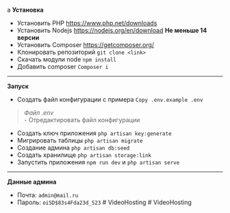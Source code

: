
a
**Установка**
- Установить PHP <a>https://www.php.net/downloads</a>
- Установить Nodejs <a>https://nodejs.org/en/download</a> **Не меньше 14 версии**
- Установить Composer <a>https://getcomposer.org/</a>
- Клонировать репозиторий `git clone <link>`
- Скачать модули node `npm install`
- Добавить composer `Composer i`
---
**Запуск**
- Создать файл конфигурации с примера `Copy .env.example .env`
>*Файл .env* <br> - Отредактировать файл конфигурации
- Создать ключ приложения `php artisan key:generate`
- Мигрировать таблицы `php artisan migrate`
- Создание админа `php artisan db:seed`
- Создать хранилище `php artisan storage:link`
- Запустить приложения `npm run dev` и `php artisan serve`
---
**Данные админа**
- Почта: `admin@mail.ru`
- Пароль: `oiSD$83s4Fda23d_S23`
#   V i d e o H o s t i n g 
 
 #   V i d e o H o s t i n g 
 
 
